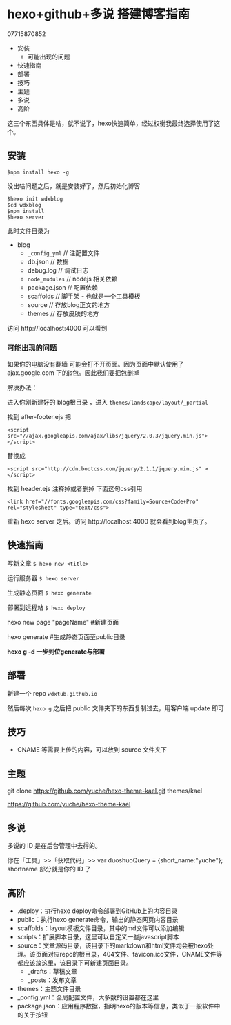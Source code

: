 # hexo+github+多说 搭建博客指南

07715870852

<!-- MarkdownTOC -->

- 安装
    - 可能出现的问题
- 快速指南
- 部署
- 技巧
- 主题
- 多说
- 高阶

<!-- /MarkdownTOC -->


这三个东西具体是啥，就不说了，hexo快速简单，经过权衡我最终选择使用了这个。

## 安装

    $npm install hexo -g

没出啥问题之后，就是安装好了，然后初始化博客

    $hexo init wdxblog
    $cd wdxblog
    $npm install
    $hexo server

此时文件目录为

+ blog
    + `_config_yml` // 注配置文件
    + db.json // 数据
    + debug.log // 调试日志
    + `node_mudules` // nodejs 相关依赖
    + package.json // 配置依赖
    + scaffolds // 脚手架 - 也就是一个工具模板
    + source // 存放blog正文的地方
    + themes // 存放皮肤的地方

访问 http://localhost:4000 可以看到

### 可能出现的问题

如果你的电脑没有翻墙 可能会打不开页面。因为页面中默认使用了ajax.google.com 下的js包。因此我们要把包删掉

解决办法：

进入你刚新建好的 blog根目录 ，进入 `themes/landscape/layout/_partial`

找到 after-footer.ejs 把

    <script src="//ajax.googleapis.com/ajax/libs/jquery/2.0.3/jquery.min.js"> </script>

替换成

    <script src="http://cdn.bootcss.com/jquery/2.1.1/jquery.min.js" > </script>

找到 header.ejs 注释掉或者删掉 下面这句css引用

    <link href="//fonts.googleapis.com/css?family=Source+Code+Pro" rel="stylesheet" type="text/css">

重新 hexo server 之后。访问 http://localhost:4000 就会看到blog主页了。

## 快速指南

写新文章 `$ hexo new <title>`

运行服务器 `$ hexo server`

生成静态页面 `$ hexo generate`

部署到远程站 `$ hexo deploy`

hexo new page "pageName" #新建页面

hexo generate #生成静态页面至public目录

**hexo g -d 一步到位generate与部署**

## 部署

新建一个 repo `wdxtub.github.io`

然后每次 `hexo g` 之后把 public 文件夹下的东西复制过去，用客户端 update 即可

## 技巧

+ CNAME 等需要上传的内容，可以放到 source 文件夹下

## 主题

git clone https://github.com/yuche/hexo-theme-kael.git themes/kael

https://github.com/yuche/hexo-theme-kael

## 多说

多说的 ID 是在后台管理中去得的。

你在「工具」>>「获取代码」>> var duoshuoQuery = {short_name:"yuche"};
shortname 部分就是你的 ID 了

## 高阶

+ .deploy：执行hexo deploy命令部署到GitHub上的内容目录
+ public：执行hexo generate命令，输出的静态网页内容目录
+ scaffolds：layout模板文件目录，其中的md文件可以添加编辑
+ scripts：扩展脚本目录，这里可以自定义一些javascript脚本
+ source：文章源码目录，该目录下的markdown和html文件均会被hexo处理。该页面对应repo的根目录，404文件、favicon.ico文件，CNAME文件等都应该放这里，该目录下可新建页面目录。
    + _drafts：草稿文章
    + _posts：发布文章
+ themes：主题文件目录
+ _config.yml：全局配置文件，大多数的设置都在这里
+ package.json：应用程序数据，指明hexo的版本等信息，类似于一般软件中的关于按钮

